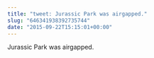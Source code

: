 ```yaml
---
title: "tweet: Jurassic Park was airgapped."
slug: "646341938392735744"
date: "2015-09-22T15:15:01+00:00"
---
```

Jurassic Park was airgapped.